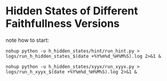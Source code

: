 # Hidden States of Different Faithfullness Versions

note how to start:

```
nohup python -u h_hidden_states/hint/run_hint.py > logs/run_h_hidden_states_$(date +%Y%m%d_%H%M%S).log 2>&1 &
```

```
nohup python -u h_hidden_states/xyyx/run_xyyx.py > logs/run_h_xyyx_$(date +%Y%m%d_%H%M%S).log 2>&1 &
```

